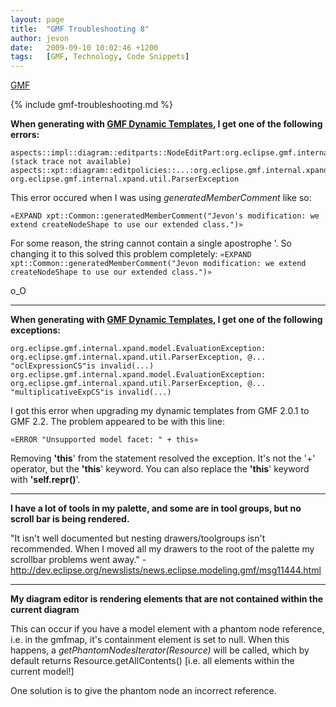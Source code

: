 ```yaml
---
layout: page
title:  "GMF Troubleshooting 8"
author: jevon
date:   2009-09-10 10:02:46 +1200
tags:   [GMF, Technology, Code Snippets]
---
```


[GMF](gmf.md)

{% include gmf-troubleshooting.md %}

**When generating with [GMF Dynamic Templates](gmf-dynamic-templates.md), I get one of the following errors:**

```
aspects::impl::diagram::editparts::NodeEditPart:org.eclipse.gmf.internal.xpand.util.ParserException (stack trace not available)
aspects::xpt::diagram::editpolicies::...:org.eclipse.gmf.internal.xpand.util.ParserException
org.eclipse.gmf.internal.xpand.util.ParserException
```

This error occured when I was using _generatedMemberComment_ like so:

`«EXPAND xpt::Common::generatedMemberComment("Jevon's modification: we extend createNodeShape to use our extended class.")»`

For some reason, the string cannot contain a single apostrophe '. So changing it to this solved this problem completely:
`«EXPAND xpt::Common::generatedMemberComment("Jevon modification: we extend createNodeShape to use our extended class.")»`

o_O

---
**When generating with [GMF Dynamic Templates](gmf-dynamic-templates.md), I get one of the following exceptions:**

```
org.eclipse.gmf.internal.xpand.model.EvaluationException: org.eclipse.gmf.internal.xpand.util.ParserException, @... "oclExpressionCS"is invalid(...)
org.eclipse.gmf.internal.xpand.model.EvaluationException: org.eclipse.gmf.internal.xpand.util.ParserException, @... "multiplicativeExpCS"is invalid(...)
```

I got this error when upgrading my dynamic templates from GMF 2.0.1 to GMF 2.2. The problem appeared to be with this line:

`«ERROR "Unsupported model facet: " + this»`

Removing **'this**' from the statement resolved the exception. It's not the '+' operator, but the **'this**' keyword. You can also replace the **'this**' keyword with **'self.repr()**'.

---
**I have a lot of tools in my palette, and some are in tool groups, but no scroll bar is being rendered.**

"It isn't well documented but nesting drawers/toolgroups isn't recommended. When I moved all my drawers to the root of the palette my scrollbar problems went away." - http://dev.eclipse.org/newslists/news.eclipse.modeling.gmf/msg11444.html

---
**My diagram editor is rendering elements that are not contained within the current diagram**

This can occur if you have a model element with a phantom node reference, i.e. in the gmfmap, it's containment element is set to null. When this happens, a _getPhantomNodesIterator(Resource)_ will be called, which by default returns Resource.getAllContents() [i.e. all elements within the current model!]

One solution is to give the phantom node an incorrect reference.
